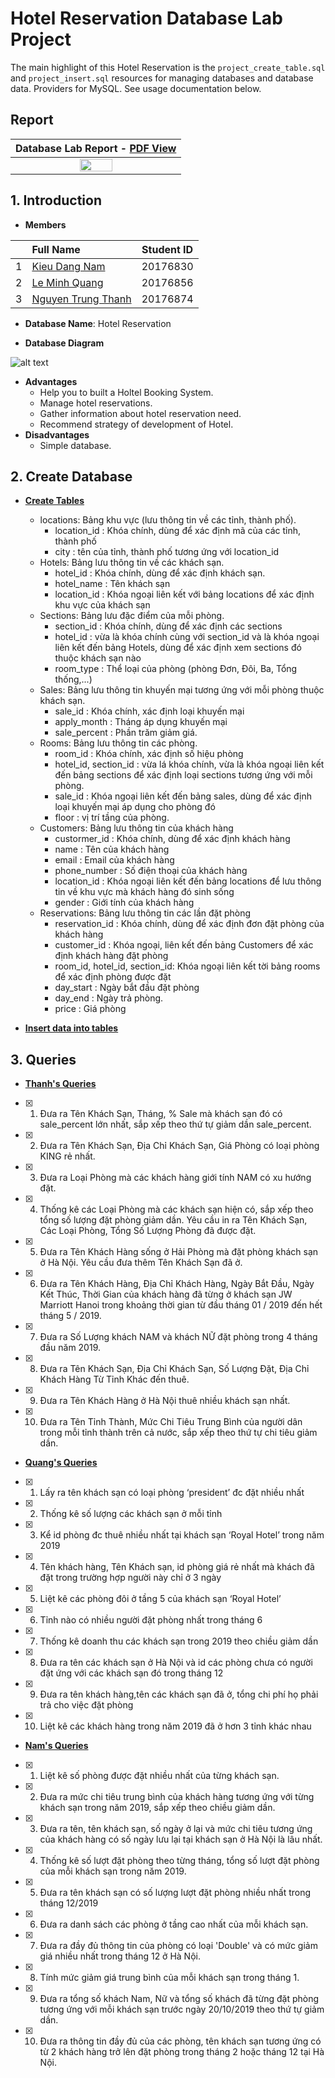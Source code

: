 # Hotel Reservation Database Lab Project

The main highlight of this Hotel Reservation is the `project_create_table.sql` and `project_insert.sql` resources for managing databases and database data. Providers for MySQL. See usage documentation below.

## Report 

 |Database Lab Report - [PDF View](https://github.com/thanhhff/hotel-database/blob/master/Report/Database%20Lab%20Report.pdf)|
|:--:|
|<img src="Report/Cover.png" width="45%" height="40%">|


## 1. Introduction 
- **Members**

| |Full Name|Student ID|
|:--:|:--|:--:|
| 1 | [Kieu Dang Nam](https://github.com/dangnam739) | 20176830 |
| 2 | [Le Minh Quang](https://github.com/lequang-hp) | 20176856 |
| 3 | [Nguyen Trung Thanh](https://github.com/thanhhff) | 20176874 |

- **Database Name**: Hotel Reservation 

- **Database Diagram** 

![alt text](Diagram/project_diagram_v3.png)

- **Advantages**
    - Help you to built a Holtel Booking System.
    - Manage hotel reservations.
    - Gather information about hotel reservation need.
    - Recommend strategy of development of Hotel.
- **Disadvantages**
    - Simple database.
## 2. Create Database
-  [**Create Tables**](https://github.com/thanhhff/hotel-database/blob/master/project_create_table.sql)
    - locations: Bảng khu vực (lưu thông tin về các tỉnh, thành phố).
        - location_id : Khóa chính, dùng để xác định mã của các tỉnh, thành phố
        - city : tên của tỉnh, thành phố tương ứng với location_id
    - Hotels: Bảng lưu thông tin về các khách sạn.
        - hotel_id : Khóa chính, dùng để xác định khách sạn.
        - hotel_name : Tên khách sạn
        - location_id : Khóa ngoại liên kết với bảng locations để xác định khu vực của khách sạn
    - Sections: Bảng lưu đặc điểm của mỗi phòng.
        - section_id : Khóa chính, dùng để xác định các sections
        - hotel_id : vừa là khóa chính cùng với section_id và là khóa ngoại liên kết đến bảng Hotels, dùng để xác định xem sections đó thuộc khách sạn nào
        - room_type : Thể loại của phòng (phòng Đơn, Đôi, Ba, Tổng thống,...)
    - Sales: Bảng lưu thông tin khuyến mại tương ứng với mỗi phòng thuộc khách sạn.
        - sale_id : Khóa chính, xác định loại khuyến mại
        - apply_month : Tháng áp dụng khuyến mại
        - sale_percent : Phần trăm giảm giá.
    - Rooms: Bảng lưu thông tin các phòng.
        - room_id : Khóa chính, xác định số hiệu phòng
        - hotel_id, section_id : vừa lá khóa chính, vừa là khóa ngoại liên kết đến bảng sections để xác định loại sections tương ứng với mỗi phòng.
        - sale_id : Khóa ngoại liên kết đến bảng sales, dùng để xác định loại khuyến mại áp dụng cho phòng đó
        - floor : vị trí tầng của phòng.
    - Customers: Bảng lưu thông tin của khách hàng
        - custormer_id : Khóa chính, dùng để xác định khách hàng
        - name : Tên của khách hàng
        - email : Email của khách hàng
        - phone_number : Số điện thoại của khách hàng
        - location_id : Khóa ngoại liên kết đến bảng locations để lưu thông tin về khu vực mà khách hàng đó sinh sống
        - gender : Giới tính của khách hàng
    - Reservations: Bảng lưu thông tin các lần đặt phòng
        - reservation_id : Khóa chính, dùng để xác định đơn đặt phòng của khách hàng
        - customer_id : Khóa ngoại, liên kết đến bảng Customers để xác định khách hàng đặt phòng
        - room_id, hotel_id, section_id: Khóa ngoại liên kết tời bảng rooms để xác định phòng được đặt
        - day_start : Ngày bắt đầu đặt phòng
        - day_end : Ngày trả phòng.
        - price : Giá phòng
  
- [**Insert data into tables**](https://github.com/thanhhff/hotel-database/blob/master/project_insert.sql)

## 3. Queries

- [**Thanh's Queries**](https://github.com/thanhhff/hotel-database/blob/master/Query/Thanh_query.sql)

- [x] 1. Đưa ra Tên Khách Sạn, Tháng, % Sale mà khách sạn đó có sale_percent lớn nhất, sắp xếp theo thứ tự giảm dần sale_percent.
- [x] 2. Đưa ra Tên Khách Sạn, Địa Chỉ Khách Sạn, Giá Phòng có loại phòng KING rẻ nhất.
- [x] 3. Đưa ra Loại Phòng mà các khách hàng giới tính NAM có xu hướng đặt.
- [x] 4. Thống kê các Loại Phòng mà các khách sạn hiện có, sắp xếp theo tổng số lượng đặt phòng giảm dần. Yêu cầu in ra Tên Khách Sạn, Các Loại Phòng, Tổng Số Lượng Phòng đã được đặt.
- [x] 5. Đưa ra Tên Khách Hàng sống ở Hải Phòng mà đặt phòng khách sạn ở Hà Nội. Yêu cầu đưa thêm Tên Khách Sạn đã ở.
- [x] 6. Đưa ra Tên Khách Hàng, Địa Chỉ Khách Hàng, Ngày Bắt Đầu, Ngày Kết Thúc, Thời Gian của khách hàng đã từng ở khách sạn JW Marriott Hanoi trong khoảng thời gian từ đầu tháng 01 / 2019 đến hết tháng 5 / 2019.
- [x] 7. Đưa ra Số Lượng khách NAM và khách NỮ đặt phòng trong 4 tháng đầu năm 2019.
- [x] 8. Đưa ra Tên Khách Sạn, Địa Chỉ Khách Sạn, Số Lượng Đặt, Địa Chỉ Khách Hàng Từ Tỉnh Khác đến thuê.
- [x] 9. Đưa ra Tên Khách Hàng ở Hà Nội thuê nhiều khách sạn nhất.
- [x] 10. Đưa ra Tên Tỉnh Thành, Mức Chi Tiêu Trung Bình của người dân trong mỗi tỉnh thành trên cả nước, sắp xếp theo thứ tự chi tiêu giảm dần.

- [**Quang's Queries**](https://github.com/thanhhff/hotel-database/blob/master/Query/Quang_query.sql)

- [x] 1.	Lấy ra tên khách sạn có loại phòng ‘president’ đc đặt nhiều nhất
- [x] 2.	Thống kê số lượng các khách sạn ở mỗi tỉnh
- [x] 3.	Kể id phòng đc thuê nhiều nhất tại khách sạn ‘Royal Hotel’ trong năm 2019
- [x] 4.	Tên khách hàng, Tên Khách sạn, id phòng giá rẻ nhất mà khách đã đặt trong trường hợp người này chỉ ở 3 ngày
- [x] 5.	Liệt kê các phòng đôi ở tầng 5 của khách sạn ‘Royal Hotel’
- [x] 6.	Tỉnh nào có nhiều người đặt phòng nhất trong tháng 6
- [x] 7.	Thống kê doanh thu các khách sạn trong 2019 theo chiều giảm dần
- [x] 8.	Đưa ra tên các khách sạn ở Hà Nội và id các phòng chưa có người đặt ứng với các khách sạn đó trong tháng 12
- [x] 9.	Đưa ra tên khách hàng,tên các khách sạn đã ở, tổng chi phí họ phải trả cho việc đặt phòng
- [x] 10.	Liệt kê các khách hàng trong năm 2019 đã ở hơn 3 tỉnh khác nhau


- [**Nam's Queries**](https://github.com/thanhhff/hotel-database/blob/master/Query/Nam_query.sql)
- [x] 1.  Liệt kê số phòng được đặt nhiều nhất của từng khách sạn.
- [x] 2.  Đưa ra mức chi tiêu trung bình của khách hàng tương ứng với từng khách sạn trong năm 2019, sắp xếp theo chiều giảm dần.
- [x] 3.  Đưa ra  tên, tên khách sạn, số ngày ở lại và mức chi tiêu tương ứng của khách hàng có số ngày lưu lại tại khách sạn ở Hà Nội là lâu nhất.
- [x] 4.  Thống kê số lượt đặt phòng theo từng tháng, tổng số lượt đặt phòng của mỗi khách sạn trong năm 2019.
- [x] 5.  Đưa ra tên khách sạn có số lượng lượt đặt phòng nhiều nhất trong tháng 12/2019
- [x] 6.  Đưa ra danh sách các phòng ở tầng cao nhất của mỗi khách sạn.
- [x] 7.  Đưa ra đầy đủ thông tin của phòng có loại 'Double' và có mức giảm giá nhiều nhất trong tháng 12 ở Hà Nội.
- [x] 8.  Tính mức giảm giá trung bình của mỗi khách sạn trong tháng 1.
- [x] 9.  Đưa ra tổng số khách Nam, Nữ và tổng số khách đã từng đặt phòng tương ứng với mỗi khách sạn trước ngày 20/10/2019 theo thứ tự giảm dần.
- [x] 10. Đưa ra thông tin đầy đủ của các phòng, tên khách sạn tương ứng có từ 2 khách hàng trở lên đặt phòng trong tháng 2 hoặc tháng 12 tại Hà Nội.
